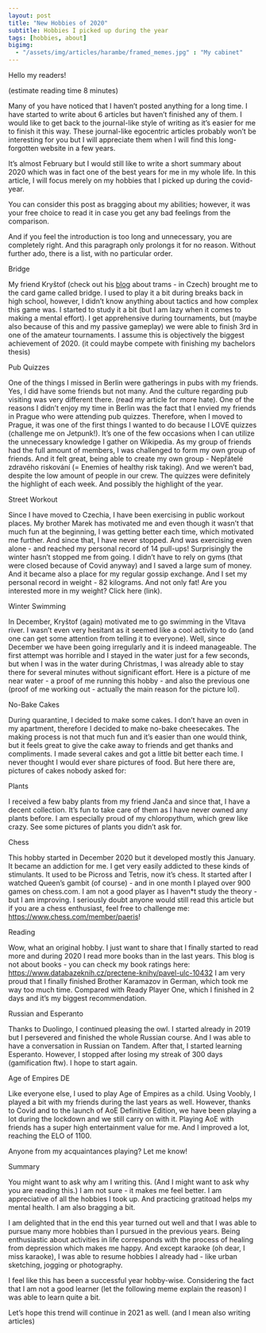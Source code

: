 ```yaml
--- 
layout: post  
title: "New Hobbies of 2020"
subtitle: Hobbies I picked up during the year
tags: [hobbies, about]
bigimg:
  - "/assets/img/articles/harambe/framed_memes.jpg" : "My cabinet"
---  
```

Hello my readers! 

(estimate reading time 8 minutes)

Many of you have noticed that I haven’t posted anything for a long time. I have started to write about 6 articles but haven’t finished any of them. I would like to get back to the journal-like style of writing as it’s easier for me to finish it this way. These journal-like egocentric articles probably won’t be interesting for you but I will appreciate them when I will find this long-forgotten website in a few years. 

It’s almost February but I would still like to write a short summary about 2020 which was in fact one of the best years for me in my whole life. In this article, I will focus merely on my hobbies that I picked up during the covid-year. 



You can consider this post as bragging about my abilities; however, it was your free choice to read it in case you get any bad feelings from the comparison. 

And if you feel the introduction is too long and unnecessary, you are completely right. And this paragraph only prolongs it for no reason. Without further ado, there is a list, with no particular order.


Bridge

My friend Kryštof (check out his [blog](http://ridicprazsky.cz/) about trams - in Czech) brought me to the card game called bridge. I used to play it a bit during breaks back in high school, however, I didn’t know anything about tactics and how complex this game was. I started to study it a bit (but I am lazy when it comes to making a mental effort). I get apprehensive during tournaments, but (maybe also because of this and my passive gameplay) we were able to finish 3rd in one of the amateur tournaments. I assume this is objectively the biggest achievement of 2020. (it could maybe compete with finishing my bachelors thesis)

Pub Quizzes 

One of the things I missed in Berlin were gatherings in pubs with my friends. Yes, I did have some friends but not many. And the culture regarding pub visiting was very different there. (read my article for more hate). One of the reasons I didn’t enjoy my time in Berlin was the fact that I envied my friends in Prague who were attending pub quizzes. Therefore, when I moved to Prague, it was one of the first things I wanted to do because I LOVE quizzes (challenge me on Jetpunk!). It’s one of the few occasions when I can utilize the unnecessary knowledge I gather on Wikipedia. As my group of friends had the full amount of members, I was challenged to form my own group of friends. And it felt great, being able to create my own group - Nepřátelé zdravého riskování (= Enemies of healthy risk taking). And we weren’t bad, despite the low amount of people in our crew. The quizzes were definitely the highlight of each week. And possibly the highlight of the year.

Street Workout

Since I have moved to Czechia, I have been exercising in public workout places. My brother Marek has motivated me and even though it wasn’t that much fun at the beginning, I was getting better each time, which motivated me further. And since that, I have never stopped. And was exercising even alone - and reached my personal record of 14 pull-ups! Surprisingly the winter hasn’t stopped me from going. I didn’t have to rely on gyms (that were closed because of Covid anyway) and I saved a large sum of money. And it became also a place for my regular gossip exchange. 
And I set my personal record in weight - 82 kilograms. And not only fat! Are you interested more in my weight? Click here (link).




Winter Swimming

In December, Kryštof (again) motivated me to go swimming in the Vltava river. I wasn’t even very hesitant as it seemed like a cool activity to do (and one can get some attention from telling it to everyone). Well, since December we have been going irregularly and it is indeed manageable. The first attempt was horrible and I stayed in the water just for a few seconds, but when I was in the water during Christmas, I was already able to stay there for several minutes without significant effort.
Here is a picture of me near water - a proof of me running this hobby - and also the previous one (proof of me working out - actually the main reason for the picture lol). 



No-Bake Cakes

During quarantine, I decided to make some cakes. I don’t have an oven in my apartment, therefore I decided to make no-bake cheesecakes. The making process is not that much fun and it’s easier than one would think, but it feels great to give the cake away to friends and get thanks and compliments. I made several cakes and got a little bit better each time. 
I never thought I would ever share pictures of food. But here there are, pictures of cakes nobody asked for:




Plants

I received a few baby plants from my friend Janča and since that, I have a decent collection. It’s fun to take care of them as I have never owned any plants before. I am especially proud of my chloropythum, which grew like crazy. See some pictures of plants you didn’t ask for. 


Chess

This hobby started in December 2020 but it developed mostly this January. It became an addiction for me. I get very easily addicted to these kinds of stimulants. It used to be Picross and Tetris, now it’s chess. It started after I watched Queen’s gambit (of course) - and in one month I played over 900 games on chess.com. 
I am not a good player as I haven*t study the theory - but I am improving. I seriously doubt anyone would still read this article but if you are a chess enthusiast, feel free to challenge me: https://www.chess.com/member/paeris!


Reading

Wow, what an original hobby. I just want to share that I finally started to read more and during 2020 I read more books than in the last years. This blog is not about books - you can check my book ratings here: https://www.databazeknih.cz/prectene-knihy/pavel-ulc-10432
I am very proud that I finally finished Brother Karamazov in German, which took me way too much time. Compared with Ready Player One, which I finished in 2 days and it’s my biggest recommendation. 

Russian and Esperanto

Thanks to Duolingo, I continued pleasing the owl. I started already in 2019 but I persevered and finished the whole Russian course. And I was able to have a conversation in Russian on Tandem. After that, I started learning Esperanto. However, I stopped after losing my streak of 300 days (gamification ftw). I hope to start again.



Age of Empires DE

Like everyone else, I used to play Age of Empires as a child. Using Voobly, I played a bit with my friends during the last years as well. However, thanks to Covid and to the launch of AoE Definitive Edition, we have been playing a lot during the lockdown and we still carry on with it. Playing AoE with friends has a super high entertainment value for me. And I improved a lot, reaching the ELO of 1100. 

Anyone from my acquaintances playing? Let me know!

Summary

You might want to ask why am I writing this. (And I might want to ask why you are reading this.) I am not sure - it makes me feel better. I am appreciative of all the hobbies I took up. And practicing gratitoad helps my mental health. I am also bragging a bit. 

I am delighted that in the end this year turned out well and that I was able to pursue many more hobbies than I pursued in the previous years. Being enthusiastic about activities in life corresponds with the process of healing from depression which makes me happy. And except karaoke (oh dear, I miss karaoke), I was able to resume hobbies I already had - like urban sketching, jogging or photography.

I feel like this has been a successful year hobby-wise. Considering the fact that I am not a good learner (let the following meme explain the reason) I was able to learn quite a bit. 


Let’s hope this trend will continue in 2021 as well. (and I mean also writing articles)
